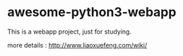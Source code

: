 # awesome-python3-webapp

This is a webapp project, just for studying.

more details : http://www.liaoxuefeng.com/wiki/
